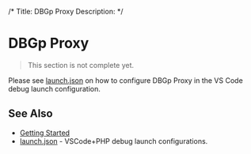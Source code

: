 /*
Title: DBGp Proxy
Description: 
*/

# DBGp Proxy

> This section is not complete yet.

Please see [launch.json](launch-json) on how to configure DBGp Proxy in the VS Code debug launch configuration.

## See Also

- [Getting Started](../)
- [launch.json](launch-json) - VSCode+PHP debug launch configurations.